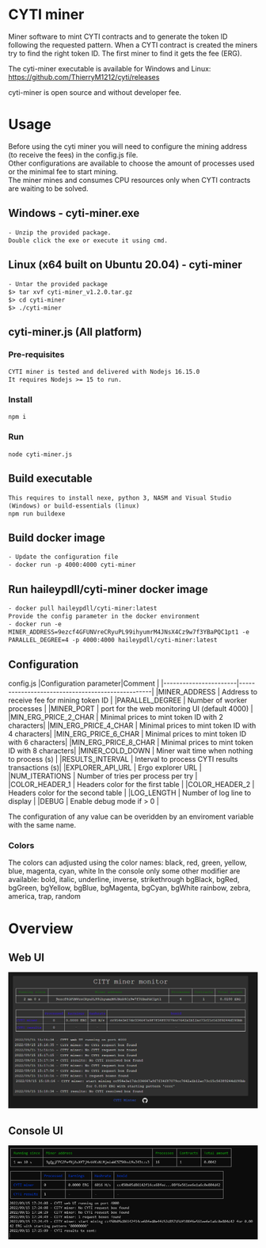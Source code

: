 # CYTI miner

Miner software to mint CYTI contracts and to generate the token ID following the requested pattern.
When a CYTI contract is created the miners try to find the right token ID. The first miner to find it gets the fee (ERG).

The cyti-miner executable is available for Windows and Linux:<br />
https://github.com/ThierryM1212/cyti/releases

cyti-miner is open source and without developer fee.

# Usage
Before using the cyti miner you will need to configure the mining address (to receive the fees) in the config.js file.<br />
Other configurations are available to choose the amount of processes used or the minimal fee to start mining.<br />
The miner mines and consumes CPU resources only when CYTI contracts are waiting to be solved.

## Windows - cyti-miner.exe
    - Unzip the provided package.
    Double click the exe or execute it using cmd.

## Linux (x64 built on Ubuntu 20.04) - cyti-miner
    - Untar the provided package
    $> tar xvf cyti-miner_v1.2.0.tar.gz
    $> cd cyti-miner
    $> ./cyti-miner

## cyti-miner.js (All platform)
### Pre-requisites
    CYTI miner is tested and delivered with Nodejs 16.15.0
    It requires Nodejs >= 15 to run.

### Install
    npm i

### Run
    node cyti-miner.js

## Build executable
    This requires to install nexe, python 3, NASM and Visual Studio (Windows) or build-essentials (linux)
    npm run buildexe

## Build docker image
    - Update the configuration file
    - docker run -p 4000:4000 cyti-miner

## Run haileypdll/cyti-miner docker image
    - docker pull haileypdll/cyti-miner:latest
    Provide the config parameter in the docker environment
    - docker run -e MINER_ADDRESS=9ezcf4GFUNVreCRyuPL99ihyumrM4JNsX4Cz9w7f3YBaPQC1pt1 -e PARALLEL_DEGREE=4 -p 4000:4000 haileypdll/cyti-miner:latest

## Configuration
config.js
|Configuration parameter|Comment                                           |
|-----------------------|--------------------------------------------------|
|MINER_ADDRESS          | Address to receive fee for mining token ID       |
|PARALLEL_DEGREE        | Number of worker processes                       |
|MINER_PORT             | port for the web monitoring UI (default 4000)    |
|MIN_ERG_PRICE_2_CHAR   | Minimal prices to mint token ID with 2 characters|
|MIN_ERG_PRICE_4_CHAR   | Minimal prices to mint token ID with 4 characters|
|MIN_ERG_PRICE_6_CHAR   | Minimal prices to mint token ID with 6 characters|
|MIN_ERG_PRICE_8_CHAR   | Minimal prices to mint token ID with 8 characters|
|MINER_COLD_DOWN        | Miner wait time when nothing to process (s)      |
|RESULTS_INTERVAL       | Interval to process CYTI results transactions (s)|
|EXPLORER_API_URL       | Ergo explorer URL                                |
|NUM_ITERATIONS         | Number of tries per process per try              |
|COLOR_HEADER_1         | Headers color for the first table                |
|COLOR_HEADER_2         | Headers color for the second table               |
|LOG_LENGTH             | Number of log line to display                    |
|DEBUG                  | Enable debug mode if > 0                         |

The configuration of any value can be overidden by an enviroment variable with the same name.

### Colors
The colors can adjusted using the color names:
    black, red, green, yellow, blue, magenta, cyan, white
In the console only some other modifier are available:
    bold, italic, underline, inverse, strikethrough
    bgBlack, bgRed, bgGreen, bgYellow, bgBlue, bgMagenta, bgCyan, bgWhite
    rainbow, zebra, america, trap, random


# Overview
## Web UI
![CYTI miner web UI](./miner_web_UI.png)

## Console UI
![CYTI miner console UI](./miner_console_UI.png)
